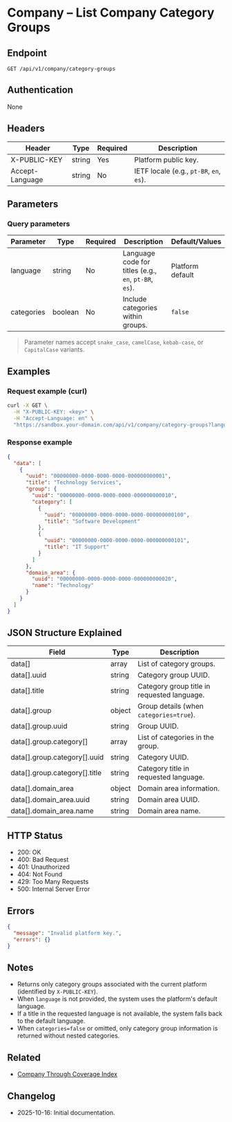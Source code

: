 # Company – List Company Category Groups

## Endpoint

```
GET /api/v1/company/category-groups
```

## Authentication

None

## Headers

| Header           | Type   | Required | Description |
| ---------------- | ------ | -------- | ----------- |
| X-PUBLIC-KEY     | string | Yes      | Platform public key. |
| Accept-Language  | string | No       | IETF locale (e.g., `pt-BR`, `en`, `es`). |

## Parameters

### Query parameters

| Parameter  | Type    | Required | Description | Default/Values |
| ---------- | ------- | -------- | ----------- | -------------- |
| language   | string  | No       | Language code for titles (e.g., `en`, `pt-BR`, `es`). | Platform default |
| categories | boolean | No       | Include categories within groups. | `false` |

> Parameter names accept `snake_case`, `camelCase`, `kebab-case`, or `CapitalCase` variants.

## Examples

### Request example (curl)

```bash
curl -X GET \
  -H "X-PUBLIC-KEY: <key>" \
  -H "Accept-Language: en" \
  "https://sandbox.your-domain.com/api/v1/company/category-groups?language=en&categories=true"
```

### Response example

```json
{
  "data": [
    {
      "uuid": "00000000-0000-0000-0000-000000000001",
      "title": "Technology Services",
      "group": {
        "uuid": "00000000-0000-0000-0000-000000000010",
        "category": [
          {
            "uuid": "00000000-0000-0000-0000-000000000100",
            "title": "Software Development"
          },
          {
            "uuid": "00000000-0000-0000-0000-000000000101",
            "title": "IT Support"
          }
        ]
      },
      "domain_area": {
        "uuid": "00000000-0000-0000-0000-000000000020",
        "name": "Technology"
      }
    }
  ]
}
```

## JSON Structure Explained

| Field                        | Type     | Description |
| ---------------------------- | -------- | ----------- |
| data[]                       | array    | List of category groups. |
| data[].uuid                  | string   | Category group UUID. |
| data[].title                 | string   | Category group title in requested language. |
| data[].group                 | object   | Group details (when `categories=true`). |
| data[].group.uuid            | string   | Group UUID. |
| data[].group.category[]      | array    | List of categories in the group. |
| data[].group.category[].uuid | string   | Category UUID. |
| data[].group.category[].title| string   | Category title in requested language. |
| data[].domain_area           | object   | Domain area information. |
| data[].domain_area.uuid      | string   | Domain area UUID. |
| data[].domain_area.name      | string   | Domain area name. |

## HTTP Status

- 200: OK
- 400: Bad Request
- 401: Unauthorized
- 404: Not Found
- 429: Too Many Requests
- 500: Internal Server Error

## Errors

```json
{
  "message": "Invalid platform key.",
  "errors": {}
}
```

## Notes

- Returns only category groups associated with the current platform (identified by `X-PUBLIC-KEY`).
- When `language` is not provided, the system uses the platform's default language.
- If a title in the requested language is not available, the system falls back to the default language.
- When `categories=false` or omitted, only category group information is returned without nested categories.

## Related

- [Company Through Coverage Index](./CompanyThroughCoverageIndex.md)

## Changelog

- 2025-10-16: Initial documentation.
